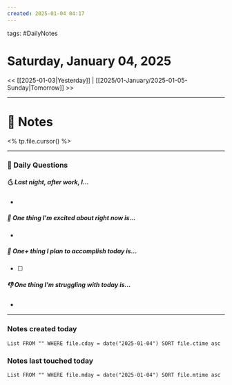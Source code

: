 ```yaml
---
created: 2025-01-04 04:17
---
```

tags: #DailyNotes

# Saturday, January 04, 2025

<< [[2025-01-03|Yesterday]] | [[2025/01-January/2025-01-05-Sunday|Tomorrow]] >>

---
# 📝 Notes
<% tp.file.cursor() %>


---
### 📅 Daily Questions
##### 🌜 Last night, after work, I...
- 

##### 🙌 One thing I'm excited about right now is...
- 

##### 🚀 One+ thing I plan to accomplish today is...
- [ ] 

##### 👎 One thing I'm struggling with today is...
- 


---
### Notes created today
```dataview
List FROM "" WHERE file.cday = date("2025-01-04") SORT file.ctime asc
```

### Notes last touched today
```dataview
List FROM "" WHERE file.mday = date("2025-01-04") SORT file.mtime asc
```